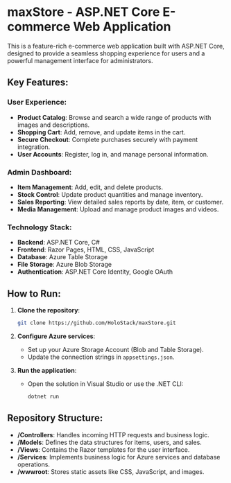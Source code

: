 # maxStore - ASP.NET Core E-commerce Web Application

This is a feature-rich e-commerce web application built with ASP.NET Core, designed to provide a seamless shopping experience for users and a powerful management interface for administrators.

## Key Features:

### User Experience:
- **Product Catalog**: Browse and search a wide range of products with images and descriptions.
- **Shopping Cart**: Add, remove, and update items in the cart.
- **Secure Checkout**: Complete purchases securely with payment integration.
- **User Accounts**: Register, log in, and manage personal information.

### Admin Dashboard:
- **Item Management**: Add, edit, and delete products.
- **Stock Control**: Update product quantities and manage inventory.
- **Sales Reporting**: View detailed sales reports by date, item, or customer.
- **Media Management**: Upload and manage product images and videos.

### Technology Stack:
- **Backend**: ASP.NET Core, C#
- **Frontend**: Razor Pages, HTML, CSS, JavaScript
- **Database**: Azure Table Storage
- **File Storage**: Azure Blob Storage
- **Authentication**: ASP.NET Core Identity, Google OAuth

## How to Run:

1. **Clone the repository**:
   ```bash
   git clone https://github.com/HoloStack/maxStore.git
   ```

2. **Configure Azure services**:
   - Set up your Azure Storage Account (Blob and Table Storage).
   - Update the connection strings in `appsettings.json`.

3. **Run the application**:
   - Open the solution in Visual Studio or use the .NET CLI:
     ```bash
     dotnet run
     ```

## Repository Structure:

- **/Controllers**: Handles incoming HTTP requests and business logic.
- **/Models**: Defines the data structures for items, users, and sales.
- **/Views**: Contains the Razor templates for the user interface.
- **/Services**: Implements business logic for Azure services and database operations.
- **/wwwroot**: Stores static assets like CSS, JavaScript, and images.




